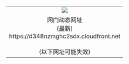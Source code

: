 ﻿<table>
  <tr></tr>
  <tr><td colspan=2 align=center><img src="https://d348nzmghc2sdx.cloudfront.net/Up/oGate.jpg" /></td></tr>
  <tr><td colspan=2 align=center>网门动态网址<br/>(最新)
<br>https://d348nzmghc2sdx.cloudfront.net
<br/><br/>(以下网址可能失效)
    </td>
  </tr>
</table>
